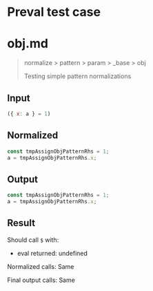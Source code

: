# Preval test case

# obj.md

> normalize > pattern > param > _base > obj
>
> Testing simple pattern normalizations

## Input

`````js filename=intro
({ x: a } = 1)
`````

## Normalized

`````js filename=intro
const tmpAssignObjPatternRhs = 1;
a = tmpAssignObjPatternRhs.x;
`````

## Output

`````js filename=intro
const tmpAssignObjPatternRhs = 1;
a = tmpAssignObjPatternRhs.x;
`````

## Result

Should call `$` with:
 - eval returned: undefined

Normalized calls: Same

Final output calls: Same
